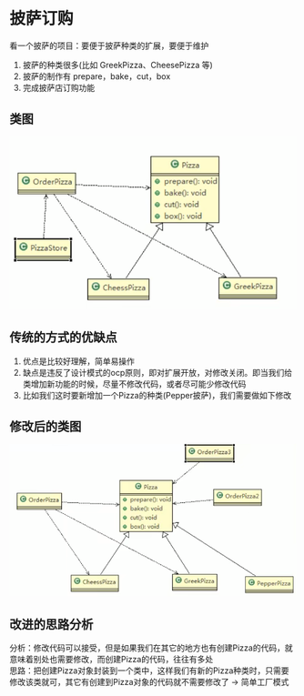# 披萨订购

看一个披萨的项目：要便于披萨种类的扩展，要便于维护

1) 披萨的种类很多(比如 GreekPizza、CheesePizza 等)
2) 披萨的制作有 prepare，bake，cut，box
3) 完成披萨店订购功能

## 类图

![img.png](../../../../../resources/picture/img1.png)

## 传统的方式的优缺点

1) 优点是比较好理解，简单易操作
2) 缺点是违反了设计模式的ocp原则，即对扩展开放，对修改关闭。即当我们给类增加新功能的时候，尽量不修改代码，或者尽可能少修改代码
3) 比如我们这时要新增加一个Pizza的种类(Pepper披萨)，我们需要做如下修改

## 修改后的类图

![img.png](../../../../../resources/picture/img2.png)

## 改进的思路分析

分析：修改代码可以接受，但是如果我们在其它的地方也有创建Pizza的代码，就意味着别处也需要修改，而创建Pizza的代码，往往有多处   
思路：把创建Pizza对象封装到一个类中，这样我们有新的Pizza种类时，只需要修改该类就可，其它有创建到Pizza对象的代码就不需要修改了 -> 简单工厂模式